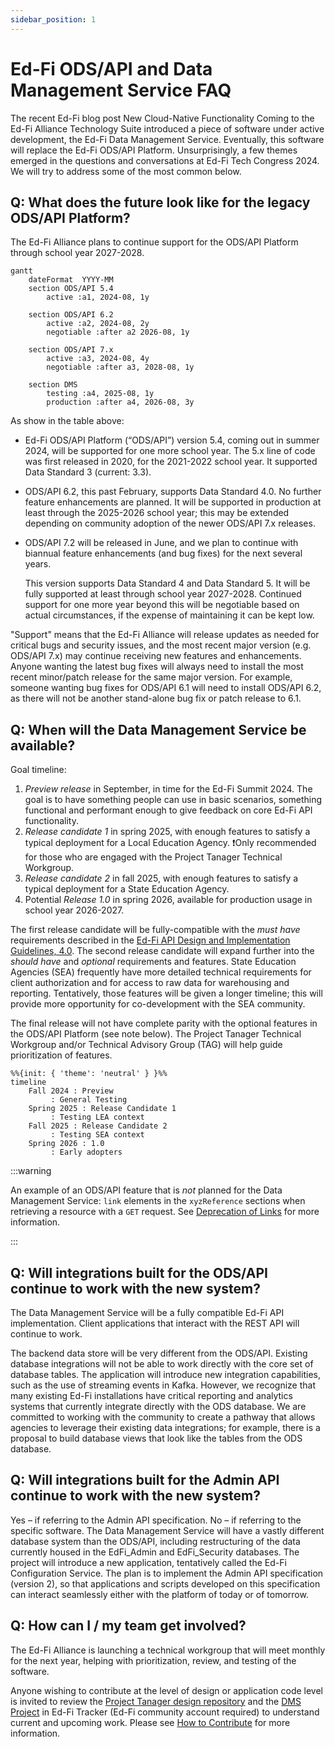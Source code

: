 ```yaml
---
sidebar_position: 1
---
```


# Ed-Fi ODS/API and Data Management Service FAQ

The recent Ed-Fi blog post New Cloud-Native Functionality Coming to the Ed-Fi
Alliance Technology Suite introduced a piece of software under active
development, the Ed-Fi Data Management Service. Eventually, this software will
replace the Ed-Fi ODS/API Platform. Unsurprisingly, a few themes emerged in the
questions and conversations at Ed-Fi Tech Congress 2024. We will try to address
some of the most common below.

## Q: What does the future look like for the legacy ODS/API Platform?

The Ed-Fi Alliance plans to continue support for the ODS/API Platform through school year 2027-2028.

```mermaid
gantt
    dateFormat  YYYY-MM
    section ODS/API 5.4
        active :a1, 2024-08, 1y

    section ODS/API 6.2
        active :a2, 2024-08, 2y
        negotiable :after a2 2026-08, 1y

    section ODS/API 7.x
        active :a3, 2024-08, 4y
        negotiable :after a3, 2028-08, 1y

    section DMS
        testing :a4, 2025-08, 1y
        production :after a4, 2026-08, 3y
```

As show in the table above:

* Ed-Fi ODS/API Platform (“ODS/API”) version 5.4, coming out in summer 2024,
  will be supported for one more school year. The 5.x line of code was first
  released in 2020, for the 2021-2022 school year. It supported Data Standard 3
  (current: 3.3).
* ODS/API 6.2, this past February, supports Data Standard 4.0. No further
  feature enhancements are planned. It will be supported in production at least
  through the 2025-2026 school year; this may be extended depending on community
  adoption of the newer ODS/API 7.x releases.
* ODS/API 7.2 will be released in June, and we plan to continue with biannual
  feature enhancements (and bug fixes) for the next several years.

  This version supports Data Standard 4 and Data Standard 5. It will be fully
  supported at least through school year 2027-2028. Continued support for one
  more year beyond this will be negotiable based on actual circumstances, if the
  expense of maintaining it can be kept low.

"Support" means that the Ed-Fi Alliance will release updates as needed for
critical bugs and security issues, and the most recent major version (e.g.
ODS/API 7.x) may continue receiving new features and enhancements. Anyone
wanting the latest bug fixes will always need to install the most recent
minor/patch release for the same major version. For example, someone wanting bug
fixes for ODS/API 6.1 will need to install ODS/API 6.2, as there will not be
another stand-alone bug fix or patch release to 6.1.

## Q: When will the Data Management Service be available?

Goal timeline:

1. _Preview release_ in September, in time for the Ed-Fi Summit 2024. The goal is
   to have something people can use in basic scenarios, something functional and
   performant enough to give feedback on core Ed-Fi API functionality.
2. _Release candidate 1_ in spring 2025, with enough features to satisfy a typical
   deployment for a Local Education Agency. :exclamation:Only recommended for
   those who are engaged with the Project Tanager Technical Workgroup.
3. _Release candidate 2_ in fall 2025, with enough features to satisfy a typical
   deployment for a State Education Agency.
4. Potential _Release 1.0_ in spring 2026, available for production usage in
   school year 2026-2027.

The first release candidate will be fully-compatible with the _must have_
requirements described in the [Ed-Fi API Design and Implementation Guidelines,
4.0](https://edfi.atlassian.net/wiki/spaces/EFAPIGUIDE/pages/144867329/Ed-Fi+API+Design+and+Implementation+Guidelines).
The second release candidate will expand further into the _should have_ and
_optional_ requirements and features. State Education Agencies (SEA) frequently
have more detailed technical requirements for client authorization and for
access to raw data for warehousing and reporting. Tentatively, those features
will be given a longer timeline; this will provide more opportunity for
co-development with the SEA community.

The final release will not have complete parity with the optional features in
the ODS/API Platform (see note below). The Project Tanager Technical Workgroup
and/or Technical Advisory Group (TAG) will help guide prioritization of
features.

```mermaid
%%{init: { 'theme': 'neutral' } }%%
timeline
    Fall 2024 : Preview
         : General Testing
    Spring 2025 : Release Candidate 1
         : Testing LEA context
    Fall 2025 : Release Candidate 2
         : Testing SEA context
    Spring 2026 : 1.0
         : Early adopters
```

:::warning

An example of an ODS/API feature that is _not_ planned for the Data Management
Service: `link` elements in the `xyzReference` sections when retrieving a
resource with a `GET` request. See [Deprecation of
Links](https://edfi.atlassian.net/wiki/spaces/EFAPIGUIDE/pages/133791871/GET+Requests#Deprecation-of-Links)
for more information.

:::

## Q: Will integrations built for the ODS/API continue to work with the new system?

The Data Management Service will be a fully compatible Ed-Fi API implementation.
Client applications that interact with the REST API will continue to work.

The backend data store will be very different from the ODS/API. Existing
database integrations will not be able to work directly with the core set of
database tables. The application will introduce new integration capabilities,
such as the use of streaming events in Kafka. However, we recognize that many
existing Ed-Fi installations have critical reporting and analytics systems that
currently integrate directly with the ODS database. We are committed to working
with the community to create a pathway that allows agencies to leverage their
existing data integrations; for example, there is a proposal to build database
views that look like the tables from the ODS database.

## Q: Will integrations built for the Admin API continue to work with the new system?

Yes – if referring to the Admin API specification. No – if referring to the
specific software. The Data Management Service will have a vastly different
database system than the ODS/API, including restructuring of the data currently
housed in the EdFi_Admin and EdFi_Security databases. The project will introduce
a new application, tentatively called the Ed-Fi Configuration Service. The plan
is to implement the Admin API specification (version 2), so that applications
and scripts developed on this specification can interact seamlessly either with
the platform of today or of tomorrow.

## Q: How can I / my team get involved?

The Ed-Fi Alliance is launching a technical workgroup that will meet monthly for
the next year, helping with prioritization, review, and testing of the software.

Anyone wishing to contribute at the level of design or application code level is
invited to review the [Project Tanager design repository](https://github.com/Ed-Fi-Alliance-OSS/Project-Tanager) and the [DMS
Project](https://tracker.ed-fi.org/secure/RapidBoard.jspa?rapidView=261&view=planning&issueLimit=100)
in Ed-Fi Tracker (Ed-Fi community account required) to understand current and
upcoming work. Please see [How to Contribute](https://github.com/Ed-Fi-Alliance-OSS/Project-Tanager/blob/main/CONTRIBUTING.md) for more
information.
